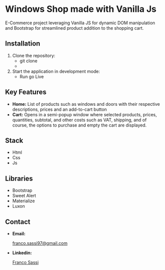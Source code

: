 ﻿# Windows Shop made with Vanilla Js
 
E-Commerce project leveraging Vanilla JS for dynamic DOM manipulation and Bootstrap for streamlined product addition to the shopping cart.
 
## Installation
1. Clone the repository:
   - git clone
   - 
2. Start the application in development mode:
   - Run go Live
  
## Key Features
- **Home:**
 List of products such as windows and doors with their respective descriptions, prices and an add-to-cart button
- **Cart:**
 Opens in a semi-popup window where selected products, prices, quantities, subtotal, and other costs such as VAT, shipping, and of course, the options to purchase and empty the cart are displayed.

## Stack
- Html
- Css
- Js

## Libraries
- Bootstrap
- Sweet Alert
- Materialize
- Luxon
  
## Contact
- **Email:**

  franco.sassi97@gmail.com

- **Linkedin:**

  <a href="https://www.linkedin.com/in/sassifranco/">Franco Sassi </a>
 

